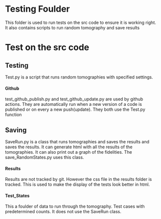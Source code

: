 # Testing Foulder
This folder is used to run tests on the src code to ensure
it is working right. It also contains scripts to run random tomography and save results

#  Test on the src code


## Testing
Test.py is a script that runs random tomographies with specified settings.

#### Github
test_github_publish.py and test_github_update.py are used by github
actions. They are automatically run when a new version of a code is published or on every a new push(update). 
They both use the Test.py function

## Saving
SaveRun.py is a class that runs tomographies and saves the results and saves the results. It can generate html with 
all the results of the tomographies. It can also print out a graph of the fidelities. The save_RandomStates.py uses this class.
#### Results
Results are not tracked by git. However the css file in the results folder is tracked. This is used to make the display
of the tests look better in html. 
#### Test_States
This a foulder of data to run through the tomography. Test cases with predetermined counts. It does
not use the SaveRun class.